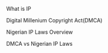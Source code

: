 What is IP

Digital Millenium Copyright Act(DMCA)

Nigerian IP Laws Overview

DMCA vs Nigerian IP Laws